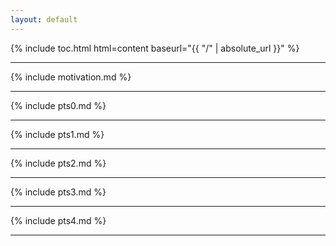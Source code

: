 ```yaml
---
layout: default
---
```

{% include toc.html html=content baseurl="{{ "/" | absolute_url }}" %}
* * *
{% include motivation.md %}
* * *
{% include pts0.md %}
* * *
{% include pts1.md %}
* * *
{% include pts2.md %}
* * *
{% include pts3.md %}
* * *
{% include pts4.md %}
* * *
